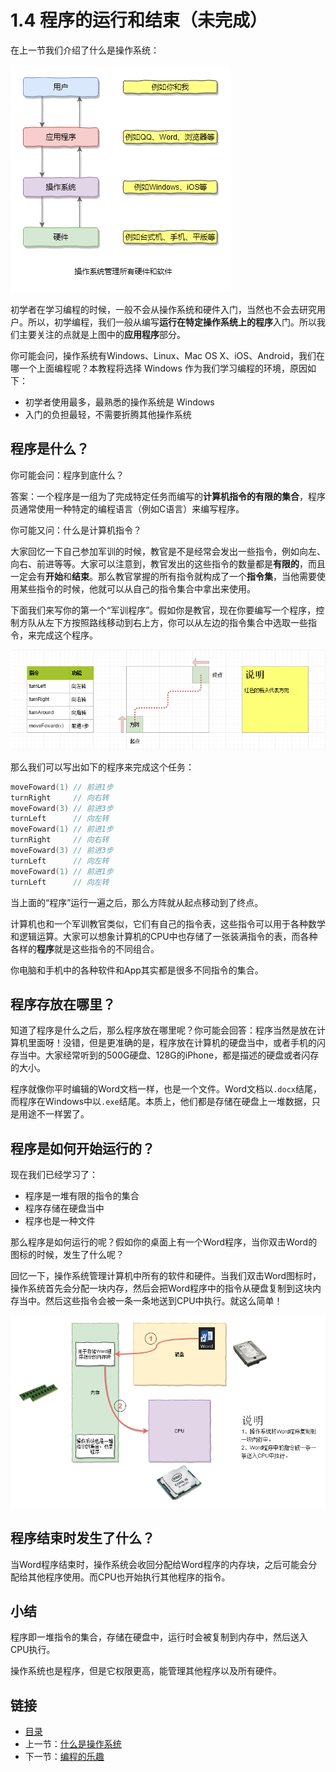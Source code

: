 # 1.4 程序的运行和结束（未完成）

在上一节我们介绍了什么是操作系统：

![operating-system](./images/01.3.operating-system.png)

初学者在学习编程的时候，一般不会从操作系统和硬件入门，当然也不会去研究用户。所以，初学编程，我们一般从编写**运行在特定操作系统上的程序**入门。所以我们主要关注的点就是上图中的**应用程序**部分。

你可能会问，操作系统有Windows、Linux、Mac OS X、iOS、Android，我们在哪一个上面编程呢？本教程将选择 Windows 作为我们学习编程的环境，原因如下：

- 初学者使用最多，最熟悉的操作系统是 Windows
- 入门的负担最轻，不需要折腾其他操作系统

## 程序是什么？

你可能会问：程序到底什么？

答案：一个程序是一组为了完成特定任务而编写的**计算机指令的有限的集合**，程序员通常使用一种特定的编程语言（例如C语言）来编写程序。

你可能又问：什么是计算机指令？

大家回忆一下自己参加军训的时候，教官是不是经常会发出一些指令，例如向左、向右、前进等等。大家可以注意到，教官发出的这些指令的数量都是**有限的**，而且一定会有**开始**和**结束**。那么教官掌握的所有指令就构成了一个**指令集**，当他需要使用某些指令的时候，他就可以从自己的指令集合中拿出来使用。

下面我们来写你的第一个“军训程序”。假如你是教官，现在你要编写一个程序，控制方队从左下方按照路线移动到右上方，你可以从左边的指令集合中选取一些指令，来完成这个程序。

![train](./images/01.4.train.png)

那么我们可以写出如下的程序来完成这个任务：

```c
moveFoward(1) // 前进1步
turnRight     // 向右转
moveFoward(3) // 前进3步
turnLeft      // 向左转
moveFoward(1) // 前进1步
turnRight     // 向右转
moveFoward(3) // 前进3步
turnLeft      // 向左转
moveFoward(1) // 前进1步
turnLeft      // 向左转
```

当上面的“程序”运行一遍之后，那么方阵就从起点移动到了终点。

计算机也和一个军训教官类似，它们有自己的指令表，这些指令可以用于各种数学和逻辑运算。大家可以想象计算机的CPU中也存储了一张装满指令的表，而各种各样的**程序**就是这些指令的不同组合。

你电脑和手机中的各种软件和App其实都是很多不同指令的集合。

## 程序存放在哪里？

知道了程序是什么之后，那么程序放在哪里呢？你可能会回答：程序当然是放在计算机里面呀！没错，但是更准确的是，程序放在计算机的硬盘当中，或者手机的闪存当中。大家经常听到的500G硬盘、128G的iPhone，都是描述的硬盘或者闪存的大小。

程序就像你平时编辑的Word文档一样，也是一个文件。Word文档以`.docx`结尾，而程序在Windows中以`.exe`结尾。本质上，他们都是存储在硬盘上一堆数据，只是用途不一样罢了。

## 程序是如何开始运行的？

现在我们已经学习了：

- 程序是一堆有限的指令的集合
- 程序存储在硬盘当中
- 程序也是一种文件

那么程序是如何运行的呢？假如你的桌面上有一个Word程序，当你双击Word的图标的时候，发生了什么呢？

回忆一下，操作系统管理计算机中所有的软件和硬件。当我们双击Word图标时，操作系统首先会分配一块内存，然后会把Word程序中的指令从硬盘复制到这块内存当中。然后这些指令会被一条一条地送到CPU中执行。就这么简单！

![running a program](./images/01.4.running-a-program.png)

## 程序结束时发生了什么？

当Word程序结束时，操作系统会收回分配给Word程序的内存块，之后可能会分配给其他程序使用。而CPU也开始执行其他程序的指令。

## 小结

程序即一堆指令的集合，存储在硬盘中，运行时会被复制到内存中，然后送入CPU执行。

操作系统也是程序，但是它权限更高，能管理其他程序以及所有硬件。

## 链接

- [目录](./preface.md)
- 上一节：[什么是操作系统](./01.3.md)
- 下一节：[编程的乐趣](./01.5.md)